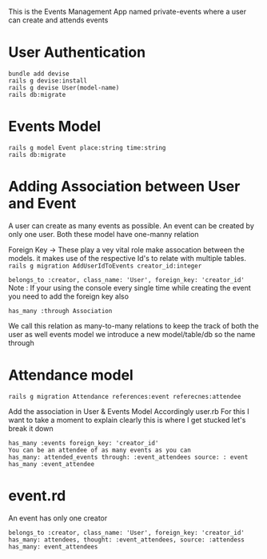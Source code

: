 This is the Events Management App named private-events where a user can create and attends events

# User Authentication
```
bundle add devise
rails g devise:install
rails g devise User(model-name)
rails db:migrate
```

# Events Model
```
rails g model Event place:string time:string
rails db:migrate
```

# Adding Association between User and Event

A user can create as many events as possible. An event can be created by only one user. Both these model have one-manny relation

Foreign Key -> These play a vey vital role make assocation between the models. it makes use of the respective Id's to relate with multiple tables.
```rails g migration AddUserIdToEvents creator_id:integer```

```belongs_to :creator, class_name: 'User', foreign_key: 'creator_id'```
Note : If your using the console every single time while creating the event you need to add the foreign key also

```has_many :through Association```

We call this relation as many-to-many relations to keep the track of both the user as well events model we introduce a new model/table/db so the name through

# Attendance model
```rails g migration Attendance references:event referecnes:attendee```

Add the association in User & Events Model Accordingly
user.rb For this I want to take a moment to explain clearly this is where I get stucked let's break it down
```
has_many :events foreign_key: 'creator_id'
You can be an attendee of as many events as you can
has_many: attended_events through: :event_attendees source: : event
has_many :event_attendee
```

# event.rd

An event has only one creator
```
belongs_to :creator, class_name: 'User', foreign_key: 'creator_id'
has_many: attendees, thought: :event_attendees, source: :attendess
has_many: event_attendees
```